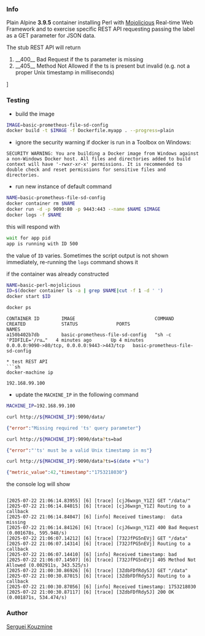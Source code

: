 ### Info

Plain Alpine __3.9.5__ container installing Perl with [Mojolicious](https://metacpan.org/pod/Mojolicious) Real-time Web Framework and 
to exercise specific REST API requesting passing the label as a GET  parameter for JSON data.


The stub REST API will return
<ol>
<li>
__400__ Bad Request if the ts parameter is missing
</li>
<li>
__405__ Method Not Allowed if the ts is present but invalid (e.g. not a proper Unix timestamp in milliseconds)
</li>
</ol>]

### Testing

* build the image
```sh
IMAGE=basic-prometheus-file-sd-config
docker build -t $IMAGE -f Dockerfile.myapp . --progress=plain
```
* ignore the security warning if docker is run in a Toolbox on Windows:
```text
SECURITY WARNING: You are building a Docker image from Windows against a non-Windows Docker host. All files and directories added to build context will have '-rwxr-xr-x' permissions. It is recommended to double check and reset permissions for sensitive files and directories.
```
* run new instance of default command

```sh
NAME=basic-prometheus-file-sd-config
docker container rm $NAME
docker run -d -p 9090:80 -p 9443:443 --name $NAME $IMAGE
docker logs -f $NAME
```

this will respond with
```sh
wait for app pid
app is running with ID 500
```
the value of `ID` varies. Sometimes the script output is not shown immediately, re-running the `logs` command shows it


if the container was already constructed
```sh
NAME=basic-perl-mojolicious
ID=$(docker container ls -a | grep $NAME|cut -f 1 -d ' ')
docker start $ID
```
```sh
docker ps
```
```text
CONTAINER ID        IMAGE                             COMMAND                  CREATED             STATUS              PORTS                                       NAMES
a150b402b7db        basic-prometheus-file-sd-config   "sh -c 'PIDFILE='/ru…"   4 minutes ago       Up 4 minutes        0.0.0.0:9090->80/tcp, 0.0.0.0:9443->443/tcp   basic-prometheus-file-sd-config
```

```
* test REST API
```sh
docker-machine ip
```

```text
192.168.99.100
```
* update the `MACHINE_IP` in the following command
```sh
MACHINE_IP=192.168.99.100
```
```sh
curl http://${MACHINE_IP}:9090/data/
```
```json
{"error":"Missing required 'ts' query parameter"}
```

```sh
curl http://${MACHINE_IP}:9090/data?ts=bad
```
```json
{"error":"'ts' must be a valid Unix timestamp in ms"}
```

```sh
curl http://${MACHINE_IP}:9090/data?ts=$(date +"%s")
```
```json
{"metric_value":42,"timestamp":"1753218030"}
```

the console log will show

```text

[2025-07-22 21:06:14.83955] [6] [trace] [cjJ6wxgn_Y1Z] GET "/data/"
[2025-07-22 21:06:14.84015] [6] [trace] [cjJ6wxgn_Y1Z] Routing to a callback
[2025-07-22 21:06:14.84047] [6] [info] Received timestamp:  data missing
[2025-07-22 21:06:14.84126] [6] [trace] [cjJ6wxgn_Y1Z] 400 Bad Request (0.001678s, 595.948/s)
[2025-07-22 21:06:07.14212] [6] [trace] [732JfPG5nEVj] GET "/data"
[2025-07-22 21:06:07.14314] [6] [trace] [732JfPG5nEVj] Routing to a callback
[2025-07-22 21:06:07.14410] [6] [info] Received timestamp: bad
[2025-07-22 21:06:07.14507] [6] [trace] [732JfPG5nEVj] 405 Method Not Allowed (0.002911s, 343.525/s)
[2025-07-22 21:00:30.86926] [6] [trace] [3ZdbFDfRdy5J] GET "/data"
[2025-07-22 21:00:30.87015] [6] [trace] [3ZdbFDfRdy5J] Routing to a callback
[2025-07-22 21:00:30.87056] [6] [info] Received timestamp: 1753218030
[2025-07-22 21:00:30.87117] [6] [trace] [3ZdbFDfRdy5J] 200 OK (0.001871s, 534.474/s)
```
### Author
[Serguei Kouzmine](kouzmine_serguei@yahoo.com)


